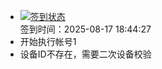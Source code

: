 - [![签到状态](https://github.com/womade/Cloud189-Actions/actions/workflows/main.yml/badge.svg?branch=main)](https://github.com/womade/Cloud189-Actions/actions/workflows/main.yml) <br> 签到时间：2025-08-17 18:44:27
- 开始执行帐号1
- 设备ID不存在，需要二次设备校验
